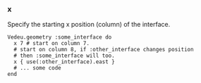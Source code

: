 ### x

Specify the starting x position (column) of the interface.

    Vedeu.geometry :some_interface do
      x 7 # start on column 7.
      # start on column 8, if :other_interface changes position
      # then :some_interface will too.
      x { use(:other_interface).east }
      # ... some code
    end
